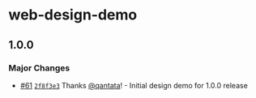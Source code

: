 # web-design-demo

## 1.0.0
### Major Changes



- [#61](https://github.com/qantata/aard/pull/61) [`2f8f3e3`](https://github.com/qantata/aard/commit/2f8f3e3f72e561252f3736ead6433c29aa8eb8b1) Thanks [@qantata](https://github.com/qantata)! - Initial design demo for 1.0.0 release
